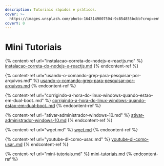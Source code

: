 ```yaml
---
description: Tutoriais rápidos e práticos.
cover: >-
  https://images.unsplash.com/photo-1643149007504-9c854855bcbb?crop=entropy&cs=srgb&fm=jpg&ixid=MnwxOTcwMjR8MHwxfHJhbmRvbXx8fHx8fHx8fDE2NDU1ODU3MDU&ixlib=rb-1.2.1&q=85
coverY: 0
---
```


# Mini Tutoriais

{% content-ref url="instalacao-correta-do-nodejs-e-reactjs.md" %}
[instalacao-correta-do-nodejs-e-reactjs.md](instalacao-correta-do-nodejs-e-reactjs.md)
{% endcontent-ref %}

{% content-ref url="usando-o-comando-grep-para-pesquisar-por-arquivos.md" %}
[usando-o-comando-grep-para-pesquisar-por-arquivos.md](usando-o-comando-grep-para-pesquisar-por-arquivos.md)
{% endcontent-ref %}

{% content-ref url="corrigindo-a-hora-do-linux-windows-quando-estao-em-dual-boot..md" %}
[corrigindo-a-hora-do-linux-windows-quando-estao-em-dual-boot..md](corrigindo-a-hora-do-linux-windows-quando-estao-em-dual-boot..md)
{% endcontent-ref %}

{% content-ref url="ativar-administrador-windows-10.md" %}
[ativar-administrador-windows-10.md](ativar-administrador-windows-10.md)
{% endcontent-ref %}

{% content-ref url="wget.md" %}
[wget.md](wget.md)
{% endcontent-ref %}

{% content-ref url="youtube-dl-como-usar..md" %}
[youtube-dl-como-usar..md](youtube-dl-como-usar..md)
{% endcontent-ref %}

{% content-ref url="mini-tutoriais.md" %}
[mini-tutoriais.md](mini-tutoriais.md)
{% endcontent-ref %}

